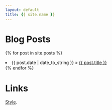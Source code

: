 ```yaml
---
layout: default
title: {{ site.name }}
---
```


# [](#header-1)Blog Posts

{% for post in site.posts %}
<li><span>{{ post.date | date_to_string }}</span> &raquo; <a href="{{ site.baseurl }}{{ post.url }}">{{ post.title }}</a></li>
{% endfor %}


# [](#header-1)Links

[Style](css).
